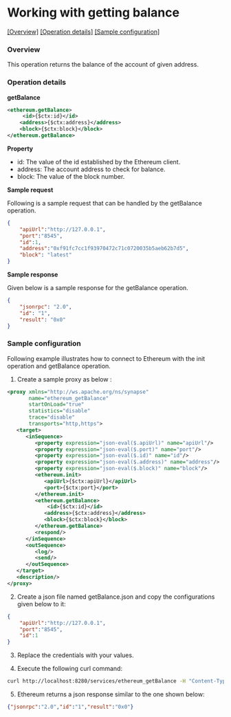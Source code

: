 # Working with getting balance

[[Overview]](#overview)  [[Operation details]](#operation-details)  [[Sample configuration]](#sample-configuration)

### Overview

This operation returns the balance of the account of given address.

### Operation details

**getBalance**
```xml
<ethereum.getBalance>
     <id>{$ctx:id}</id>
    <address>{$ctx:address}</address>
    <block>{$ctx:block}</block>
</ethereum.getBalance>
```

**Property**
* id: The value of the id established by the Ethereum client.
* address: The account address to check for balance.
* block: The value of the block number.

**Sample request**

Following is a sample request that can be handled by the getBalance operation.

```json
{
	"apiUrl":"http://127.0.0.1",
	"port":"8545",
	"id":1,
	"address":"0xf91fc7cc1f93970472c71c0720035b5aeb62b7d5",
	"block": "latest"
}
```
**Sample response**

Given below is a sample response for the getBalance operation.

```json
{
    "jsonrpc": "2.0",
    "id": "1",
    "result": "0x0"
}
```

### Sample configuration

Following example illustrates how to connect to Ethereum with the init operation and getBalance operation.

1. Create a sample proxy as below :

```xml
<proxy xmlns="http://ws.apache.org/ns/synapse"
       name="ethereum_getBalance"
       startOnLoad="true"
       statistics="disable"
       trace="disable"
       transports="http,https">
   <target>
      <inSequence>
         <property expression="json-eval($.apiUrl)" name="apiUrl"/>
         <property expression="json-eval($.port)" name="port"/>
         <property expression="json-eval($.id)" name="id"/>
         <property expression="json-eval($.address)" name="address"/>
         <property expression="json-eval($.block)" name="block"/>
         <ethereum.init>
            <apiUrl>{$ctx:apiUrl}</apiUrl>
            <port>{$ctx:port}</port>
         </ethereum.init>
         <ethereum.getBalance>
             <id>{$ctx:id}</id>
            <address>{$ctx:address}</address>
            <block>{$ctx:block}</block>
         </ethereum.getBalance>
         <respond/>
      </inSequence>
      <outSequence>
         <log/>
         <send/>
      </outSequence>
   </target>
   <description/>
</proxy>


```

2. Create a json file named getBalance.json and copy the configurations given below to it:

```json
{
	"apiUrl":"http://127.0.0.1",
	"port":"8545",
	"id":1
}
```
3. Replace the credentials with your values.

4. Execute the following curl command:

```bash
curl http://localhost:8280/services/ethereum_getBalance -H "Content-Type: application/json" -d @getBalance.json

```
5. Ethereum returns a json response similar to the one shown below:

```json
{"jsonrpc":"2.0","id":"1","result":"0x0"}
```
